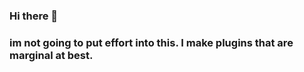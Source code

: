 ### Hi there 👋

### im not going to put effort into this. I make plugins that are marginal at best. 
